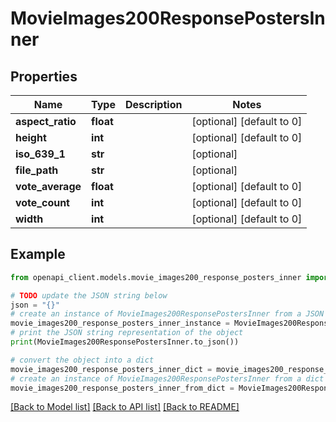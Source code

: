 # MovieImages200ResponsePostersInner


## Properties

Name | Type | Description | Notes
------------ | ------------- | ------------- | -------------
**aspect_ratio** | **float** |  | [optional] [default to 0]
**height** | **int** |  | [optional] [default to 0]
**iso_639_1** | **str** |  | [optional] 
**file_path** | **str** |  | [optional] 
**vote_average** | **float** |  | [optional] [default to 0]
**vote_count** | **int** |  | [optional] [default to 0]
**width** | **int** |  | [optional] [default to 0]

## Example

```python
from openapi_client.models.movie_images200_response_posters_inner import MovieImages200ResponsePostersInner

# TODO update the JSON string below
json = "{}"
# create an instance of MovieImages200ResponsePostersInner from a JSON string
movie_images200_response_posters_inner_instance = MovieImages200ResponsePostersInner.from_json(json)
# print the JSON string representation of the object
print(MovieImages200ResponsePostersInner.to_json())

# convert the object into a dict
movie_images200_response_posters_inner_dict = movie_images200_response_posters_inner_instance.to_dict()
# create an instance of MovieImages200ResponsePostersInner from a dict
movie_images200_response_posters_inner_from_dict = MovieImages200ResponsePostersInner.from_dict(movie_images200_response_posters_inner_dict)
```
[[Back to Model list]](../README.md#documentation-for-models) [[Back to API list]](../README.md#documentation-for-api-endpoints) [[Back to README]](../README.md)


